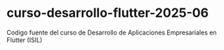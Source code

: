 # curso-desarrollo-flutter-2025-06
Codigo fuente del curso de Desarrollo de Aplicaciones Empresariales en Flutter (ISIL)